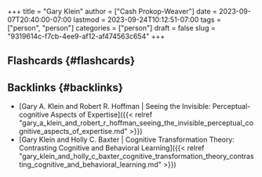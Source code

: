 +++
title = "Gary Klein"
author = ["Cash Prokop-Weaver"]
date = 2023-09-07T20:40:00-07:00
lastmod = 2023-09-24T10:12:51-07:00
tags = ["person", "person"]
categories = ["person"]
draft = false
slug = "9319614c-f7cb-4ee9-af12-af474563c654"
+++

## Flashcards {#flashcards}


## Backlinks {#backlinks}

-   [Gary A. Klein and Robert R. Hoffman | Seeing the Invisible: Perceptual-cognitive Aspects of Expertise]({{< relref "gary_a_klein_and_robert_r_hoffman_seeing_the_invisible_perceptual_cognitive_aspects_of_expertise.md" >}})
-   [Gary Klein and Holly C. Baxter | Cognitive Transformation Theory: Contrasting Cognitive and Behavioral Learning]({{< relref "gary_klein_and_holly_c_baxter_cognitive_transformation_theory_contrasting_cognitive_and_behavioral_learning.md" >}})
